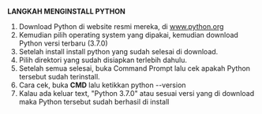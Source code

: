 **LANGKAH MENGINSTALL PYTHON**

1. Download Python di website resmi mereka, di www.python.org
2. Kemudian pilih operating system yang dipakai, kemudian download Python versi terbaru (3.7.0)
3. Setelah install install python yang sudah selesai di download.
4. Pilih direktori yang sudah disiapkan terlebih dahulu.
5. Setelah semua selesai, buka Command Prompt lalu cek apakah Python tersebut sudah terinstall.
6. Cara cek, buka **CMD** lalu ketikkan python --version
7. Kalau ada keluar text, "Python 3.7.0" atau sesuai versi yang di download maka Python tersebut sudah berhasil di install

